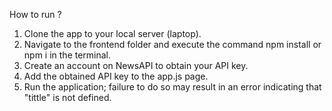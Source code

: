 How to run ? <br/>
1. Clone the app to your local server (laptop).<br/>
2. Navigate to the frontend folder and execute the command npm install or npm i in the terminal.<br/>
3. Create an account on NewsAPI to obtain your API key.<br/>
4. Add the obtained API key to the app.js page.<br/>
5. Run the application; failure to do so may result in an error indicating that "tittle" is not defined.<br/>

